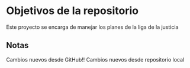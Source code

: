 # Objetivos de la repositorio

Este proyecto se encarga de manejar los planes de la liga de la justicia


## Notas
Cambios nuevos desde GitHub!!
Cambios nuevos desde repositorio local

